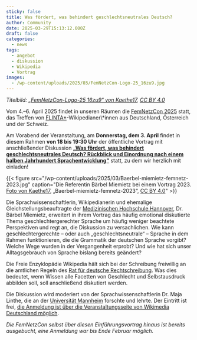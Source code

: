 ```yaml
---
sticky: false
title: Was fördert, was behindert geschlechtsneutrales Deutsch?
author: Community
date: 2025-03-29T15:13:12.000Z
draft: false
categories:
  - news
tags:
  - angebot
  - diskussion
  - Wikipedia
  - Vortrag
images: 
  - /wp-content/uploads/2025/03/FemNetzCon-Logo-25_16zu9.jpg
---
```


_Titelbild: [„FemNetzCon-Logo-25 16zu9“ von Kaethe17](https://commons.wikimedia.org/wiki/File:FemNetzCon-Logo-25_16zu9.jpg), [CC BY 4.0](https://creativecommons.org/licenses/by/4.0/legalcode)_

Vom 4.–6. April 2025 findet in unseren Räumen die [FemNetzCon 2025](https://de.wikipedia.org/wiki/Wikipedia:WikiProjekt_FemNetz/FemNetzCon_2025) statt, das Treffen von [FLINTA\*](https://de.wikipedia.org/wiki/FLINTA*)-Wikipedianer\*innen aus Deutschland, Österreich und der Schweiz.

Am Vorabend der Veranstaltung, am **Donnerstag, dem 3. April** findet in diesem Rahmen **von 18 bis 19:30 Uhr** der öffentliche Vortrag mit anschließender Diskussion [**„Was fördert, was behindert geschlechtsneutrales Deutsch? Rückblick und Einordnung nach einem halben Jahrhundert Sprachentwicklung“**](https://de.wikipedia.org/wiki/Wikipedia:WikiProjekt_FemNetz/FemNetzCon_2025/Programm/Geschlechtsneutrales_Deutsch) statt, zu dem wir herzlich mit einladen!

{{< figure src="/wp-content/uploads/2025/03/Baerbel-miemietz-femnetz-2023.jpg" caption="Die Referentin Bärbel Miemietz bei einem Vortrag 2023. [Foto von Kaethe17](https://commons.wikimedia.org/wiki/File:Baerbel-miemietz-femnetz-2023.jpg), „Baerbel-miemietz-femnetz-2023“, [CC BY 4.0](https://creativecommons.org/licenses/by/4.0/legalcode)" >}}

Die Sprachwissenschaftlerin, Wikipedianerin und ehemalige Gleichstellungsbeauftragte der [Medizinischen Hochschule Hannover](https://de.wikipedia.org/wiki/Medizinische_Hochschule_Hannover), Dr. Bärbel Miemietz, erweitert in ihrem Vortrag das häufig emotional diskutierte Thema geschlechtergerechter Sprache um häufig weniger beachtete Perspektiven und regt an, die Diskussion zu versachlichen. Wie kann geschlechtergerechte – oder auch „geschlechtsneutrale“ – Sprache in dem Rahmen funktionieren, die die Grammatik der deutschen Sprache vorgibt? Welche Wege wurden in der Vergangenheit erprobt? Und wie hat sich unser Alltagsgebrauch von Sprache bislang bereits geändert?

Die Freie Enzyklopädie Wikipedia hält sich bei der Schreibung freiwillig an die amtlichen Regeln des [Rat für deutsche Rechtschreibung](https://de.wikipedia.org/wiki/Rat_f%C3%BCr_deutsche_Rechtschreibung). Was dies bedeutet, wenn Wissen alle Facetten von Geschlecht und Selbstausdruck abbilden soll, soll anschließend diskutiert werden.

Die Diskussion wird moderiert von der Sprachwissenschaftlerin Dr. Maja Linthe, die an der [Universität Mannheim](https://de.wikipedia.org/wiki/Universit%C3%A4t_Mannheim) forschte und lehrte. Der Eintritt ist frei, [die Anmeldung ist über die Veranstaltungsseite von Wikimedia Deutschland möglich](https://www.wikimedia.de/veranstaltungen/hauptweg-und-nebenwege-zu-geschlechtsneutraler-sprache/).

_Die FemNetzCon selbst über diesen Einführungsvortrag hinaus ist bereits ausgebucht, eine Anmeldung war bis Ende Februar möglich._
